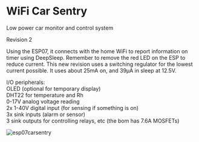 # WiFi Car Sentry
Low power car monitor and control system  
  
Revision 2  
  
Using the ESP07, it connects with the home WiFi to report information on timer using DeepSleep.  Remember to remove the red LED on the ESP to reduce current.  This new revision uses a switching regulator for the lowest current possible.  It uses about 25mA on, and 39µA in sleep at 12.5V.  
  
I/O peripherals:  
  OLED (optional for temporary display)  
  DHT22 for temperature and Rh  
  0-17V analog voltage reading  
  2x 1-40V digital input (for sensing if something is on)  
  3x sink inputs (alarm or sensor)  
  3 sink outputs for controlling relays, etc (the bom has 7.6A MOSFETs)  
  
![esp07carsentry](http://www.curioustech.net/images/carsentry.png)
